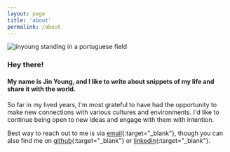```yaml
---
layout: page
title: 'about'
permalink: /about
---
```

<div class='profile-pic'>
<img src="{{ site.baseurl }}/assets/images/obidos.jpeg" id='circular' alt='jinyoung standing in a portuguese field'>
</div>

### Hey there!

#### My name is Jin Young, and I like to write about snippets of my life and share it with the world. 

So far in my lived years, I'm most grateful to have had the opportunity to make new connections with various cultures and environments. I'd like to continue being open to new ideas and engage with them with intention. 

Best way to reach out to me is via [email](mailto:jinyoungsjourney@gmail.com){:target="_blank"}, though you can also find me on [github](https://github.com/jinyoungch0i){:target="_blank"} or [linkedin](https://linkedin.com/jinyoungch0i){:target="_blank"}.
